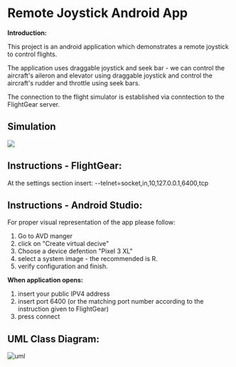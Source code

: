 # Remote Joystick Android App

**Introduction:**

This project is an android application which demonstrates a remote joystick to control flights.

The application uses draggable joystick and seek bar - we can control the aircraft's aileron and elevator using draggable joystick and control the aircraft's rudder and throttle using seek bars.

The connection to the flight simulator is established via conntection to the FlightGear server.


## Simulation
![](demo.gif)


## Instructions - FlightGear:


At the settings section insert:
--telnet=socket,in,10,127.0.0.1,6400,tcp

## Instructions -  Android Studio:

For proper visual representation of the app please follow:
1. Go to AVD manger 
2. click on "Create virtual decive" 
3. Choose a device defention "Pixel 3 XL" 
4. select a system image - the recommended is R. 
5. verify configuration and finish.

**When application opens:**
1. insert your public IPV4 address
2. insert port 6400 (or the matching port number according to the instruction given to FlightGear)
3. press connect



## UML Class Diagram:

![uml](
https://cdn1.bbcode0.com/uploads/2021/6/15/3923d9f8303535fe617f0a87d0043ecc-full.jpg
)





